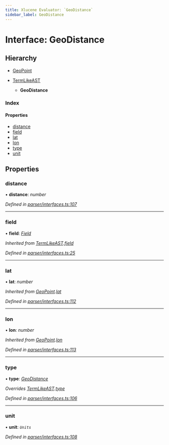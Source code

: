 ```yaml
---
title: Xlucene Evaluator: `GeoDistance`
sidebar_label: GeoDistance
---
```


# Interface: GeoDistance

## Hierarchy

* [GeoPoint](geopoint.md)

* [TermLikeAST](termlikeast.md)

  * **GeoDistance**

### Index

#### Properties

* [distance](geodistance.md#distance)
* [field](geodistance.md#field)
* [lat](geodistance.md#lat)
* [lon](geodistance.md#lon)
* [type](geodistance.md#type)
* [unit](geodistance.md#unit)

## Properties

###  distance

• **distance**: *number*

*Defined in [parser/interfaces.ts:107](https://github.com/terascope/teraslice/blob/a2250fb9/packages/xlucene-evaluator/src/parser/interfaces.ts#L107)*

___

###  field

• **field**: *[Field](../overview.md#field)*

*Inherited from [TermLikeAST](termlikeast.md).[field](termlikeast.md#field)*

*Defined in [parser/interfaces.ts:25](https://github.com/terascope/teraslice/blob/a2250fb9/packages/xlucene-evaluator/src/parser/interfaces.ts#L25)*

___

###  lat

• **lat**: *number*

*Inherited from [GeoPoint](geopoint.md).[lat](geopoint.md#lat)*

*Defined in [parser/interfaces.ts:112](https://github.com/terascope/teraslice/blob/a2250fb9/packages/xlucene-evaluator/src/parser/interfaces.ts#L112)*

___

###  lon

• **lon**: *number*

*Inherited from [GeoPoint](geopoint.md).[lon](geopoint.md#lon)*

*Defined in [parser/interfaces.ts:113](https://github.com/terascope/teraslice/blob/a2250fb9/packages/xlucene-evaluator/src/parser/interfaces.ts#L113)*

___

###  type

• **type**: *[GeoDistance](../enums/asttype.md#geodistance)*

*Overrides [TermLikeAST](termlikeast.md).[type](termlikeast.md#type)*

*Defined in [parser/interfaces.ts:106](https://github.com/terascope/teraslice/blob/a2250fb9/packages/xlucene-evaluator/src/parser/interfaces.ts#L106)*

___

###  unit

• **unit**: *`Units`*

*Defined in [parser/interfaces.ts:108](https://github.com/terascope/teraslice/blob/a2250fb9/packages/xlucene-evaluator/src/parser/interfaces.ts#L108)*
